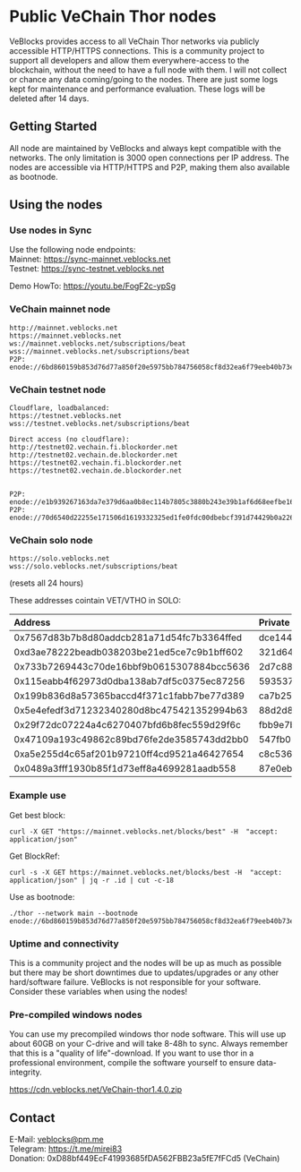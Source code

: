 # Public VeChain Thor nodes

VeBlocks provides access to all VeChain Thor networks via publicly accessible HTTP/HTTPS connections. This is a community project to support all developers and allow them everywhere-access to the blockchain, without the need to have a full node with them.
I will not collect or chance any data coming/going to the nodes. There are just some logs kept for maintenance and performance evaluation. These logs will be deleted after 14 days. 

## Getting Started

All node are maintained by VeBlocks and always kept compatible with the networks. The only limitation is 3000 open connections per IP address. The nodes are accessible via HTTP/HTTPS and P2P, making them also available as bootnode.


## Using the nodes

### Use nodes in Sync
Use the following node endpoints:   
Mainnet: https://sync-mainnet.veblocks.net   
Testnet: https://sync-testnet.veblocks.net   


Demo HowTo: https://youtu.be/FogF2c-ypSg
   


### VeChain mainnet node
```
http://mainnet.veblocks.net
https://mainnet.veblocks.net
ws://mainnet.veblocks.net/subscriptions/beat
wss://mainnet.veblocks.net/subscriptions/beat
P2P:    enode://6bd860159b853d76d77a850f20e5975bb784756058cf8d32ea6f79eeb40b73e4dda5fbc05a6ca2764df2cd119f548b30162fcc9df63e956a8dd09923e712c1a6@[95.216.240.98]:11235
```

### VeChain testnet node
```
Cloudflare, loadbalanced:
https://testnet.veblocks.net 
wss://testnet.veblocks.net/subscriptions/beat

Direct access (no cloudflare):
http://testnet02.vechain.fi.blockorder.net
http://testnet02.vechain.de.blockorder.net
https://testnet02.vechain.fi.blockorder.net
https://testnet02.vechain.de.blockorder.net


P2P:    enode://e1b939267163da7e379d6aa0b8ec114b7805c3880b243e39b1af6d68eefbe168240ba86dfed9c029c20764ab41fd3ab287ffeaed6f532180ff5dcb5dd39b9007@46.4.110.179:11235
P2P:    enode://70d6540d22255e171506d1619332325ed1fe0fdc00dbebcf391d74429b0a226bf6b1fa814565f4d02d5d675c2766c1349fd8cd301ec635f418c2091ceca61de2@65.21.218.227:11235
```


### VeChain solo node
```
https://solo.veblocks.net
wss://solo.veblocks.net/subscriptions/beat
```
(resets all 24 hours)

These addresses cointain VET/VTHO in SOLO:


| Address        | Private Key|
| :------------- |:-----------|
 0x7567d83b7b8d80addcb281a71d54fc7b3364ffed| dce1443bd2ef0c2631adc1c67e5c93f13dc23a41c18b536effbbdcbcdb96fb65 
 0xd3ae78222beadb038203be21ed5ce7c9b1bff602| 321d6443bc6177273b5abf54210fe806d451d6b7973bccc2384ef78bbcd0bf51 
 0x733b7269443c70de16bbf9b0615307884bcc5636| 2d7c882bad2a01105e36dda3646693bc1aaaa45b0ed63fb0ce23c060294f3af2 
 0x115eabb4f62973d0dba138ab7df5c0375ec87256| 593537225b037191d322c3b1df585fb1e5100811b71a6f7fc7e29cca1333483e 
 0x199b836d8a57365baccd4f371c1fabb7be77d389| ca7b25fc980c759df5f3ce17a3d881d6e19a38e651fc4315fc08917edab41058 
 0x5e4efedf3d71232340280d8bc475421352994b63| 88d2d80b12b92feaa0da6d62309463d20408157723f2d7e799b6a74ead9a673b 
 0x29f72dc07224a4c6270407bfd6b8fec559d29f6c| fbb9e7ba5fe9969a71c6599052237b91adeb1e5fc0c96727b66e56ff5d02f9d0 
 0x47109a193c49862c89bd76fe2de3585743dd2bb0| 547fb081e73dc2e22b4aae5c60e2970b008ac4fc3073aebc27d41ace9c4f53e9 
 0xa5e255d4c65af201b97210ff4cd9521a46427654| c8c53657e41a8d669349fc287f57457bd746cb1fcfc38cf94d235deb2cfca81b 
 0x0489a3fff1930b85f1d73eff8a4699281aadb558| 87e0eba9c86c494d98353800571089f316740b0cb84c9a7cdf2fe5c9997c7966 



### Example use


Get best block: 
```
curl -X GET "https://mainnet.veblocks.net/blocks/best" -H  "accept: application/json"
```


Get BlockRef:
```
curl -s -X GET https://mainnet.veblocks.net/blocks/best -H  "accept: application/json" | jq -r .id | cut -c-18
```

Use as bootnode:
```
./thor --network main --bootnode enode://6bd860159b853d76d77a850f20e5975bb784756058cf8d32ea6f79eeb40b73e4dda5fbc05a6ca2764df2cd119f548b30162fcc9df63e956a8dd09923e712c1a6@95.216.240.98:11235
```
   

### Uptime and connectivity
This is a community project and the nodes will be up as much as possible but there may be short downtimes due to updates/upgrades or any other hard/software failure. VeBlocks is not responsible for your software. Consider these variables when using the nodes!

### Pre-compiled windows nodes
You can use my precompiled windows thor node software. This will use up about 60GB on your C-drive and will take 8-48h to sync. Always remember that this is a "quality of life"-download. If you want to use thor in a professional environment, compile the software yourself to ensure data-integrity.

https://cdn.veblocks.net/VeChain-thor1.4.0.zip

## Contact
E-Mail: veblocks@pm.me  
Telegram: https://t.me/mirei83   
Donation: 0xD88bf449EcF41993685fDA562FBB23a5fE7fFCd5 (VeChain)


